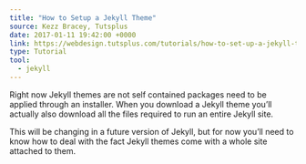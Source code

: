 ```yaml
---
title: "How to Setup a Jekyll Theme"
source: Kezz Bracey, Tutsplus
date: 2017-01-11 19:42:00 +0000
link: https://webdesign.tutsplus.com/tutorials/how-to-set-up-a-jekyll-theme--cms-26332
type: Tutorial
tool:
  - jekyll
---
```

Right now Jekyll themes are not self contained packages need to be applied through an installer. When you download a Jekyll theme you’ll actually also download all the files required to run an entire Jekyll site.
 
This will be changing in a future version of Jekyll, but for now you’ll need to know how to deal with the fact Jekyll themes come with a whole site attached to them.






